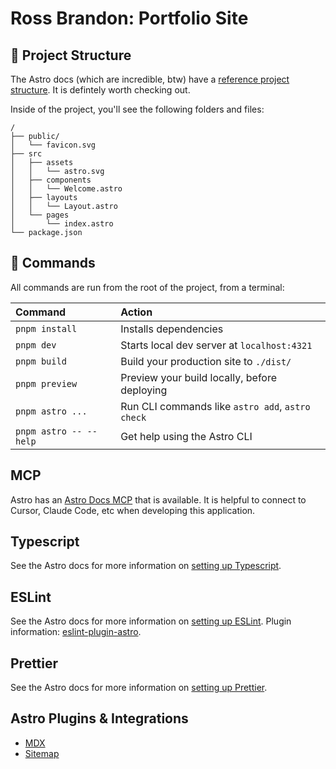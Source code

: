 # Ross Brandon: Portfolio Site

## 🚀 Project Structure

The Astro docs (which are incredible, btw) have a [reference project structure](https://docs.astro.build/en/basics/project-structure/). It is defintely worth checking out.

Inside of the project, you'll see the following folders and files:

```text
/
├── public/
│   └── favicon.svg
├── src
│   ├── assets
│   │   └── astro.svg
│   ├── components
│   │   └── Welcome.astro
│   ├── layouts
│   │   └── Layout.astro
│   └── pages
│       └── index.astro
└── package.json
```

## 🧞 Commands

All commands are run from the root of the project, from a terminal:

| Command                | Action                                           |
| :--------------------- | :----------------------------------------------- |
| `pnpm install`         | Installs dependencies                            |
| `pnpm dev`             | Starts local dev server at `localhost:4321`      |
| `pnpm build`           | Build your production site to `./dist/`          |
| `pnpm preview`         | Preview your build locally, before deploying     |
| `pnpm astro ...`       | Run CLI commands like `astro add`, `astro check` |
| `pnpm astro -- --help` | Get help using the Astro CLI                     |

## MCP

Astro has an [Astro Docs MCP](https://docs.astro.build/en/guides/build-with-ai/#astro-docs-mcp-server) that is available. It is helpful to connect to Cursor, Claude Code, etc when developing this application.

## Typescript

See the Astro docs for more information on [setting up Typescript](https://docs.astro.build/en/guides/typescript/).

## ESLint

See the Astro docs for more information on [setting up ESLint](https://docs.astro.build/en/editor-setup/#eslint).
Plugin information: [eslint-plugin-astro](https://ota-meshi.github.io/eslint-plugin-astro/user-guide/).

## Prettier

See the Astro docs for more information on [setting up Prettier](https://docs.astro.build/en/editor-setup/#prettier).

## Astro Plugins & Integrations

- [MDX](https://docs.astro.build/en/guides/integrations-guide/mdx)
- [Sitemap](https://docs.astro.build/en/guides/integrations-guide/sitemap/#why-astro-sitemap)
